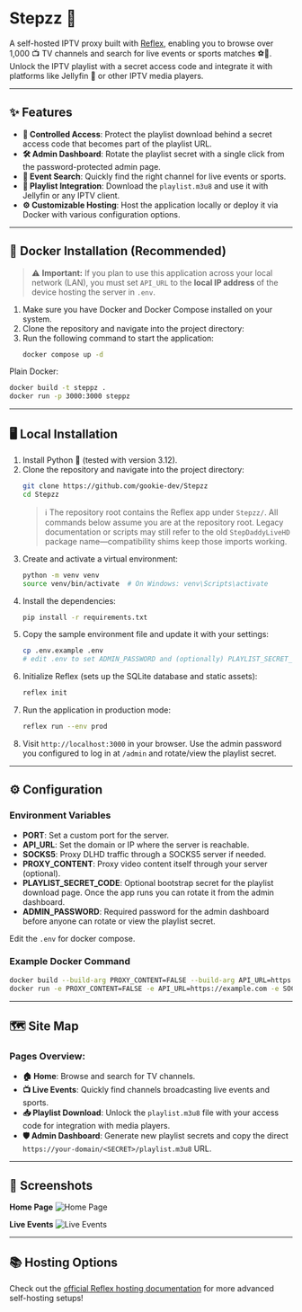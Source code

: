 # Stepzz 🚀

A self-hosted IPTV proxy built with [Reflex](https://reflex.dev), enabling you to browse over 1,000 📺 TV channels and search for live events or sports matches ⚽🏀. Unlock the IPTV playlist with a secret access code and integrate it with platforms like Jellyfin 🍇 or other IPTV media players.

---

## ✨ Features

- **🔐 Controlled Access**: Protect the playlist download behind a secret access code that becomes part of the playlist URL.
- **🛠️ Admin Dashboard**: Rotate the playlist secret with a single click from the password-protected admin page.
- **🔎 Event Search**: Quickly find the right channel for live events or sports.
- **📄 Playlist Integration**: Download the `playlist.m3u8` and use it with Jellyfin or any IPTV client.
- **⚙️ Customizable Hosting**: Host the application locally or deploy it via Docker with various configuration options.

---

## 🐳 Docker Installation (Recommended)

> ⚠️ **Important:** If you plan to use this application across your local network (LAN), you must set `API_URL` to the **local IP address** of the device hosting the server in `.env`.

1. Make sure you have Docker and Docker Compose installed on your system.
2. Clone the repository and navigate into the project directory:
3. Run the following command to start the application:
   ```bash
   docker compose up -d
   ```

Plain Docker:
```bash
docker build -t steppz .
docker run -p 3000:3000 steppz
```

---

## 🖥️ Local Installation

1. Install Python 🐍 (tested with version 3.12).
2. Clone the repository and navigate into the project directory:
   ```bash
   git clone https://github.com/gookie-dev/Stepzz
   cd Stepzz
   ```
   > ℹ️ The repository root contains the Reflex app under `Stepzz/`. All commands below assume you are at the repository root.
   > Legacy documentation or scripts may still refer to the old `StepDaddyLiveHD` package name—compatibility shims keep those imports working.
3. Create and activate a virtual environment:
   ```bash
   python -m venv venv
   source venv/bin/activate  # On Windows: venv\Scripts\activate
   ```
4. Install the dependencies:
   ```bash
   pip install -r requirements.txt
   ```
5. Copy the sample environment file and update it with your settings:
   ```bash
   cp .env.example .env
   # edit .env to set ADMIN_PASSWORD and (optionally) PLAYLIST_SECRET_CODE
   ```
6. Initialize Reflex (sets up the SQLite database and static assets):
   ```bash
   reflex init
   ```
7. Run the application in production mode:
   ```bash
   reflex run --env prod
   ```
8. Visit `http://localhost:3000` in your browser. Use the admin password you configured to log in at `/admin` and rotate/view the playlist secret.

---

## ⚙️ Configuration

### Environment Variables

- **PORT**: Set a custom port for the server.
- **API_URL**: Set the domain or IP where the server is reachable.
- **SOCKS5**: Proxy DLHD traffic through a SOCKS5 server if needed.
- **PROXY_CONTENT**: Proxy video content itself through your server (optional).
- **PLAYLIST_SECRET_CODE**: Optional bootstrap secret for the playlist download page. Once the app runs you can rotate it from the admin dashboard.
- **ADMIN_PASSWORD**: Required password for the admin dashboard before anyone can rotate or view the playlist secret.

Edit the `.env` for docker compose.

### Example Docker Command
```bash
docker build --build-arg PROXY_CONTENT=FALSE --build-arg API_URL=https://example.com --build-arg SOCKS5=user:password@proxy.example.com:1080 -t steppz .
docker run -e PROXY_CONTENT=FALSE -e API_URL=https://example.com -e SOCKS5=user:password@proxy.example.com:1080 -p 3000:3000 steppz
```

---

## 🗺️ Site Map

### Pages Overview:

- **🏠 Home**: Browse and search for TV channels.
- **📺 Live Events**: Quickly find channels broadcasting live events and sports.
- **📥 Playlist Download**: Unlock the `playlist.m3u8` file with your access code for integration with media players.
- **🛡️ Admin Dashboard**: Generate new playlist secrets and copy the direct `https://your-domain/<SECRET>/playlist.m3u8` URL.

---

## 📸 Screenshots

**Home Page**
<img alt="Home Page" src="https://files.catbox.moe/qlqqs5.png">

**Live Events**
<img alt="Live Events" src="https://files.catbox.moe/7oawie.png">

---

## 📚 Hosting Options

Check out the [official Reflex hosting documentation](https://reflex.dev/docs/hosting/self-hosting/) for more advanced self-hosting setups!